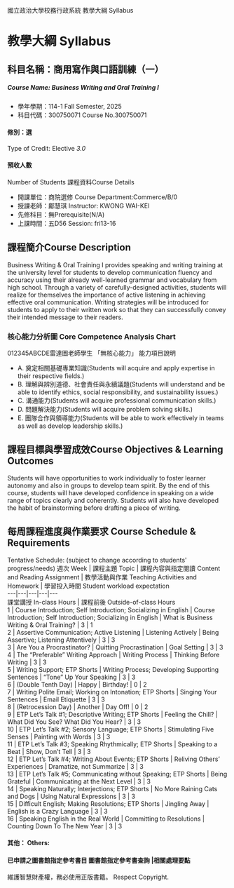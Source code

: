 國立政治大學校務行政系統 教學大綱 Syllabus
# 教學大綱 Syllabus
##  科目名稱：商用寫作與口語訓練（一）
#####  Course Name: Business Writing and Oral Training I
  * 學年學期：114-1 Fall Semester, 2025 
  * 科目代碼：300750071 Course No.300750071
#### 修別：選
Type of Credit: Elective 
_3.0_
#### 預收人數
Number of Students
課程資料Course Details
  * 開課單位：商院選修 Course Department:Commerce/B/0 
  * 授課老師：鄺慧琪 Instructor: KWONG WAI-KEI 
  * 先修科目：無Prerequisite(N/A)
  * 上課時間：五D56 Session: fri13-16
##  課程簡介Course Description
Business Writing & Oral Training I provides speaking and writing training at the university level for students to develop communication fluency and accuracy using their already well-learned grammar and vocabulary from high school. Through a variety of carefully-designed activities, students will realize for themselves the importance of active listening in achieving effective oral communication. Writing strategies will be introduced for students to apply to their written work so that they can successfully convey their intended message to their readers.
###  核心能力分析圖 Core Competence Analysis Chart
012345ABCDE雷達圖老師學生
「無核心能力」 
能力項目說明
  * A. 奠定相關基礎專業知識(Students will acquire and apply expertise in their respective fields.)
  * B. 理解與辨別道德、社會責任與永續議題(Students will understand and be able to identify ethics, social responsibility, and sustainability issues.)
  * C. 溝通能力(Students will acquire professional communication skills.)
  * D. 問題解決能力(Students will acquire problem solving skills.)
  * E. 團隊合作與領導能力(Students will be able to work effectively in teams as well as develop leadership skills.)
##  課程目標與學習成效Course Objectives & Learning Outcomes 
Students will have opportunities to work individually to foster learner autonomy and also in groups to develop team spirit. By the end of this course, students will have developed confidence in speaking on a wide range of topics clearly and coherently. Students will also have developed the habit of brainstorming before drafting a piece of writing.
##  每周課程進度與作業要求 Course Schedule & Requirements
Tentative Schedule: (subject to change according to students' progress/needs)
週次 Week |  課程主題 Topic |  課程內容與指定閱讀 Content and Reading Assignment |  教學活動與作業 Teaching Activities and Homework |  學習投入時間 Student workload expectation  
---|---|---|---|---  
課堂講授 In-class Hours |  課程前後 Outside-of-class Hours  
1 |  Course Introduction; Self Introduction; Socializing in English |  Course Introduction; Self Introduction; Socializing in English |  What is Business Writing & Oral Training? |  3 |  1  
2 |  Assertive Communication; Active Listening |  Listening Actively |  Being Assertive; Listening Attentively |  3 |  3  
3 |  Are You a Procrastinator? |  Quitting Procrastination |  Goal Setting |  3 |  3  
4 |  The “Preferable” Writing Approach |  Writing Process |  Thinking Before Writing |  3 |  3  
5 |  Writing Support; ETP Shorts |  Writing Process; Developing Supporting Sentences |  “Tone” Up Your Speaking |  3 |  3  
6 |  (Double Tenth Day) |  Happy |  Birthday! |  0 |  2  
7 |  Writing Polite Email; Working on Intonation; ETP Shorts |  Singing Your Sentences |  Email Etiquette |  3 |  3  
8 |  (Retrocession Day) |  Another |  Day Off! |  0 |  2  
9 |  ETP Let’s Talk #1; Descriptive Writing; ETP Shorts |  Feeling the Chill? |  What Did You See? What Did You Hear? |  3 |  3  
10 |  ETP Let’s Talk #2; Sensory Language; ETP Shorts |  Stimulating Five Senses  |  Painting with Words |  3 |  3  
11 |  ETP Let’s Talk #3; Speaking Rhythmically; ETP Shorts |  Speaking to a Beat |  Show, Don’t Tell |  3 |  3  
12 |  ETP Let’s Talk #4; Writing About Events; ETP Shorts |  Reliving Others’ Experiences |  Dramatize, not Summarize |  3 |  3  
13 |  ETP Let’s Talk #5; Communicating without Speaking; ETP Shorts |  Being Grateful |  Communicating at the Next Level |  3 |  3  
14 |  Speaking Naturally; Interjections; ETP Shorts |  No More Raining Cats and Dogs |  Using Natural Expressions |  3 |  3  
15 |  Difficult English; Making Resolutions; ETP Shorts |  Jingling Away |  English is a Crazy Language |  3 |  3  
16 |  Speaking English in the Real World |  Committing to Resolutions |  Counting Down To The New Year |  3 |  3  
####  其他： Others:
####  已申請之圖書館指定參考書目  圖書館指定參考書查詢 |相關處理要點
維護智慧財產權，務必使用正版書籍。 Respect Copyright.